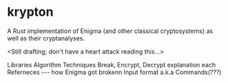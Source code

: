 # krypton
A Rust implementation of Enigma (and other classical cryptosystems) as well as their cryptanalyses.

<Still drafting; don't have a heart attack reading this...>

Libraries
Algorithm
Techniques
Break, Encrypt, Decrypt explanation each
Referneces --- how Enigma got brokenn
Input format a.k.a Commands(???)
